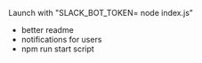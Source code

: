 Launch with "SLACK_BOT_TOKEN=<token> node index.js"

* better readme
* notifications for users
* npm run start script

